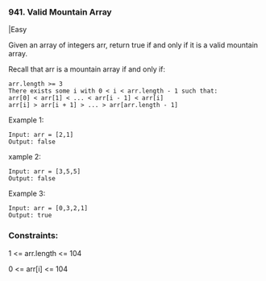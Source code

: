 ### 941. Valid Mountain Array
|Easy

Given an array of integers arr, return true if and only if it is a valid mountain array.

Recall that arr is a mountain array if and only if:
```
arr.length >= 3
There exists some i with 0 < i < arr.length - 1 such that:
arr[0] < arr[1] < ... < arr[i - 1] < arr[i] 
arr[i] > arr[i + 1] > ... > arr[arr.length - 1]
```
 

Example 1:
```
Input: arr = [2,1]
Output: false
```
xample 2:
```
Input: arr = [3,5,5]
Output: false
```
Example 3:
```
Input: arr = [0,3,2,1]
Output: true
```

### Constraints:

1 <= arr.length <= 104

0 <= arr[i] <= 104